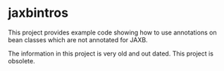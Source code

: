 # jaxbintros

This project provides example code showing how to use annotations on bean classes which are not annotated for JAXB.

The information in this project is very old and out dated.
This project is obsolete.